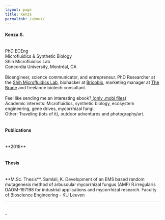 ```yaml
---
layout: page
title: Kenza
permalink: /about/
---
```


<h4>Kenza.S.</h4>
<br>
PhD ECEng<br>
Microfluidics & Synthetic Biology <br>
Shih Microfluidics Lab <br>
Concordia University, Montréal, CA
<br>
<br>
Bioengineer, science communicator, and entrepreneur.
PhD Researcher at the <a href="http://users.encs.concordia.ca/~sshih/index.html" >Shih Microfluidics Lab</a>, biohacker at <a href="http://brico.bio" target="blank">Bricobio</a>, marketing manager at <a href="http://www.thebrane.com" target="blank">The Brane</a> and freelance biotech consultant.
<br>
<br>
Feel like sending me an interesting ebook?<a href="mailto:kenzareads@kindle.com" target="blank">  (only .mobi files)</a>
<br>
Academic interests: Microfluidics, synthetic biology, ecosystem engineering, gene drives, mycorrhizal fungi.
<br>
Other: Traveling (lots of it), outdoor adventures and photography/art.
<br>
<br>
<h4>Publications</h4>
<br>
**2018**
<br>
<br>
<h4>Thesis</h4>
<br>
**M.Sc. Thesis**. Samlali, K. Development of an EMS based random mutagenesis method of arbuscular mycorrhizal fungus (AMF) R.irregularis DAOM-197198 for industrial applications and mycorrhizal research. Faculty of Bioscience Engineering - KU Leuven
<hr/>
<br/>
<span class="contacticon center">
	<a href="https://twitter.com/kenzasaml" target="blank"><i class="fa fa-twitter fa-fw"></i></a>
	<a href="mailto:admin@kenza.science" target="blank"><i class="fa fa-envelope-o fa-fw fa--1x"></i></a>
	<a href="https://linkedin.com/in/kenzasamlali" target="blank"><i class="fa fa-linkedin-square" aria-hidden="true"></i></a>
</span>
<div class="col three caption">
	-
</div>
